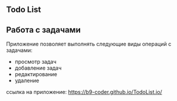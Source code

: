 ## Todo List
## Работа с задачами
Приложение позволяет выполнять следующие виды операций с задачами:

- просмотр задач
- добавление задач
- редактирование
- удаление

 ссылка на приложение: https://b9-coder.github.io/TodoList.io/
